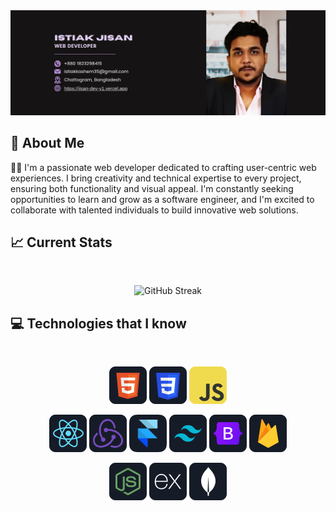 <a>
<img src="https://raw.githubusercontent.com/Jisan-Dev/Jisan-Dev/main/images/banner2.png" />
</a>
<br />

## :book: About Me

👨‍💻 I'm a passionate web developer dedicated to crafting user-centric web experiences. I bring creativity and technical expertise to every project, ensuring both functionality and visual appeal. I'm constantly seeking opportunities to learn and grow as a software engineer, and I'm excited to collaborate with talented individuals to build innovative web solutions.

## :chart_with_upwards_trend: Current Stats

<br />

<p align="center">
 <img width="60%" src="https://streak-stats.demolab.com?user=Jisan-Dev&theme=tokyonight-duo&hide_border=true&background=0D1117&stroke=0D1117" alt="GitHub Streak" />
</p>

## :computer: Technologies that I know

<br>
<p align="center">
<img src="https://github.com/Jisan-Dev/Jisan-Dev/blob/main/icons/HTML.png"/>
<img src="https://github.com/Jisan-Dev/Jisan-Dev/blob/main/icons/css.png"/>
<img src="https://github.com/Jisan-Dev/Jisan-Dev/blob/main/icons/JavaScript.png"/>
</p>
<p align="center">
<img src="https://github.com/Jisan-Dev/Jisan-Dev/blob/main/icons/react.png"/>
<img src="https://github.com/Jisan-Dev/Jisan-Dev/blob/main/icons/redux.png"/>
<img src="https://github.com/Jisan-Dev/Jisan-Dev/blob/main/icons/framerm.png"/> 
<img src="https://github.com/Jisan-Dev/Jisan-Dev/blob/main/icons/tailwind.png"/>
<img src="https://github.com/Jisan-Dev/Jisan-Dev/blob/main/icons/Bootsrap.png"/>
<img src="https://github.com/Jisan-Dev/Jisan-Dev/blob/main/icons/firebase.png"/>
</p>
<p align="center">
<img src="https://github.com/Jisan-Dev/Jisan-Dev/blob/main/icons/node.png"/>
<img src="https://github.com/Jisan-Dev/Jisan-Dev/blob/main/icons/express.png"/>
<img src="https://github.com/Jisan-Dev/Jisan-Dev/blob/main/icons/mongo.png"/>
</p><br/>
